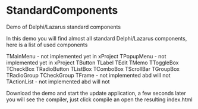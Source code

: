 # StandardComponents
Demo of Delphi/Lazarus standard components

In this demo you will find almost all standard Delphi/Lazarus components,
here is a list of used components

TMainMenu      -  not implemented yet in xProject
TPopupMenu     -  not implemented yet in xProject
TButton
TLabel
TEdit
TMemo
TToggleBox
TCheckBox
TRadioButton
TListBox
TComboBox
TScrollBar
TGroupBox
TRadioGroup
TCheckGroup
TFrame         -  not implemented abd will not
TActionList    -  not implemented abd will not

Download the demo and start the update application, a few seconds later you will see the compiler, just click compile an open the resulting index.html
